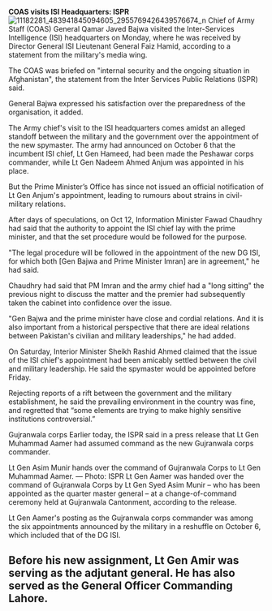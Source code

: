 **COAS visits ISI Headquarters: ISPR**
![11182281_483941845094605_2955769426439576674_n](https://raw.githubusercontent.com/Pearl201/pearl201.github.io/master/assets/img/11182281_483941845094605_2955769426439576674_n.jpg)
Chief of Army Staff (COAS) General Qamar Javed Bajwa visited the Inter-Services Intelligence (ISI) headquarters on Monday, where he was received by Director General ISI Lieutenant General Faiz Hamid, according to a statement from the military's media wing.

The COAS was briefed on "internal security and the ongoing situation in Afghanistan", the statement from the Inter Services Public Relations (ISPR) said.

General Bajwa expressed his satisfaction over the preparedness of the organisation, it added.

The Army chief's visit to the ISI headquarters comes amidst an alleged standoff between the military and the government over the appointment of the new spymaster. The army had announced on October 6 that the incumbent ISI chief, Lt Gen Hameed, had been made the Peshawar corps commander, while Lt Gen Nadeem Ahmed Anjum was appointed in his place.

But the Prime Minister’s Office has since not issued an official notification of Lt Gen Anjum's appointment, leading to rumours about strains in civil-military relations.

After days of speculations, on Oct 12, Information Minister Fawad Chaudhry had said that the authority to appoint the ISI chief lay with the prime minister, and that the set procedure would be followed for the purpose.

"The legal procedure will be followed in the appointment of the new DG ISI, for which both [Gen Bajwa and Prime Minister Imran] are in agreement," he had said.

Chaudhry had said that PM Imran and the army chief had a "long sitting" the previous night to discuss the matter and the premier had subsequently taken the cabinet into confidence over the issue.

"Gen Bajwa and the prime minister have close and cordial relations. And it is also important from a historical perspective that there are ideal relations between Pakistan's civilian and military leaderships," he had added.

On Saturday, Interior Minister Sheikh Rashid Ahmed claimed that the issue of the ISI chief's appointment had been amicably settled between the civil and military leadership. He said the spymaster would be appointed before Friday.

Rejecting reports of a rift between the government and the military establishment, he said the prevailing environment in the country was fine, and regretted that “some elements are trying to make highly sensitive institutions controversial.”

Gujranwala corps
Earlier today, the ISPR said in a press release that Lt Gen Muhammad Aamer had assumed command as the new Gujranwala corps commander.

Lt Gen Asim Munir hands over the command of Gujranwala Corps to Lt Gen Muhammad Aamer. — Photo: ISPR
Lt Gen Aamer was handed over the command of Gujranwala Corps by Lt Gen Syed Asim Munir – who has been appointed as the quarter master general – at a change-of-command ceremony held at Gujranwala Cantonment, according to the release.

Lt Gen Aamer's posting as the Gujranwala corps commander was among the six appointments announced by the military in a reshuffle on October 6, which included that of the DG ISI.

Before his new assignment, Lt Gen Amir was serving as the adjutant general. He has also served as the General Officer Commanding Lahore.
- 
